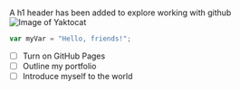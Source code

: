 # 
A h1 header has been added to explore working with github
![Image of Yaktocat](https://octodex.github.com/images/yaktocat.png)
``` javascript
var myVar = "Hello, friends!";
```

- [ ] Turn on GitHub Pages
- [ ] Outline my portfolio
- [ ] Introduce myself to the world
